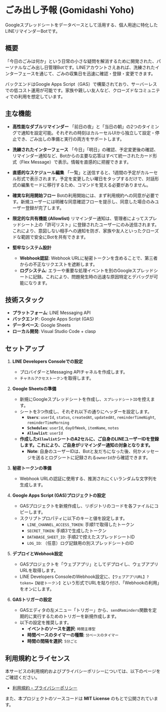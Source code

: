 # ごみ出し予報 (Gomidashi Yoho)

Googleスプレッドシートをデータベースとして活用する、個人用途に特化したLINEリマインダーBotです。

## 概要

「今日のごみは何か」という日常の小さな疑問を解消するために開発された、パーソナルなごみ出し日管理Botです。LINEアカウントさえあれば、洗練されたインターフェースを通じて、ごみの収集日を迅速に確認・登録・変更できます。

バックエンドはGoogle Apps Script（GAS）で構築されており、サーバーレスでの低コスト運用が可能です。家族や親しい友人など、クローズドなコミュニティでの利用を想定しています。

## 主な機能

* **高性能なダブルリマインダー**
  「前日の夜」と「当日の朝」の2つのタイミングで通知を設定可能。それぞれの時刻はカルーセルUIから独立して設定・停止でき、ごみ出しの準備と実行の両方をサポートします。

* **洗練されたインターフェース**
  「今日」「明日」の確認、予定変更後の確認、リマインダー通知など、Botからの主要な応答はすべて統一されたカード形式（Flex Message）で表示。情報を直感的に把握できます。

* **直感的なスケジュール編集**
  「一覧」と送信すると、1週間の予定がカルーセル形式で表示されます。予定を変更したい曜日をタップするだけで、対話形式の編集モードに移行するため、コマンドを覚える必要がありません。

* **確実な利用開始フロー**
  Botの利用開始には、まず利用規約への同意が必要です。新規ユーザーには明確な同意確認フローを提示し、同意した場合のみユーザー登録が完了します。

* **限定的な共有機能 (Allowlist)**
  リマインダー通知は、管理者によってスプレッドシート上の「許可リスト」に登録されたユーザーにのみ送信されます。これにより、意図しない相手への通知を防ぎ、家族や友人といったクローズドな範囲で安全にBotを共有できます。

* **堅牢なシステム設計**
  * **Webhook認証**: Webhook URLに秘密トークンを含めることで、第三者からの不正なリクエストを遮断します。
  * **ログシステム**: エラーや重要な処理イベントを別のGoogleスプレッドシートに記録。これにより、問題発生時の迅速な原因特定とデバッグが可能になります。

## 技術スタック

* **プラットフォーム**: LINE Messaging API
* **バックエンド**: Google Apps Script (GAS)
* **データベース**: Google Sheets
* **ローカル開発**: Visual Studio Code + clasp

## セットアップ

1. **LINE Developers Consoleでの設定**
    * プロバイダーとMessaging APIチャネルを作成します。
    * `チャネルアクセストークン`を取得します。

1. **Google Sheetsの準備**
    * 新規にGoogleスプレッドシートを作成し、`スプレッドシートID`を控えます。
    * シートを3つ作成し、それぞれ以下の通りにヘッダーを設定します。
        * **`Users`**: `userId`, `status`, `createdAt`, `updatedAt`, `reminderTimeNight`, `reminderTimeMorning`
        * **`Schedules`**: `userId`, `dayOfWeek`, `itemName`, `notes`
        * **`Allowlist`**: `userId`
    * **作成した`Allowlist`シートのA2セルに、ご自身のLINEユーザーIDを登録します。これにより、ご自身がリマインダー通知の対象となります。**
      * **Note**: 自身のユーザーIDは、Botと友だちになった後、何かメッセージを送るとログシートに記録される`ownerId`から確認できます。

1. **秘密トークンの準備**
    * Webhook URLの認証に使用する、推測されにくいランダムな文字列を生成します。

1. **Google Apps Script (GAS)プロジェクトの設定**
    * GASプロジェクトを新規作成し、リポジトリのコードを各ファイルにコピーします。
    * スクリプトプロパティに以下のキーと値を設定します。
        * `LINE_CHANNEL_ACCESS_TOKEN`: 手順1で取得したトークン
        * `SECRET_TOKEN`: 手順3で生成したトークン
        * `DATABASE_SHEET_ID`: 手順2で控えたスプレッドシートID
        * `LOG_ID`: （任意）ログ記録用の別スプレッドシートのID

1. **デプロイとWebhook設定**
    * GASプロジェクトを「ウェブアプリ」としてデプロイし、ウェブアプリURLを取得します。
    * LINE Developers ConsoleのWebhook設定に、`【ウェブアプリURL】?token=【秘密トークン】`という形式でURLを貼り付け、「Webhookの利用」をオンにします。

1. **GASトリガーの設定**
    * GASエディタの左メニュー「トリガー」から、`sendReminders`関数を定期的に実行するためのトリガーを新規作成します。
    * 以下の設定を推奨します。
        * **イベントのソースを選択**: `時間主導型`
        * **時間ベースのタイマーの種類**: `分ベースのタイマー`
        * **時間の間隔を選択**: `5分ごと`

## 利用規約とライセンス

本サービスの利用規約およびプライバシーポリシーについては、以下のページをご確認ください。

* [利用規約・プライバシーポリシー](./policy.md)

また、本プロジェクトのソースコードは **MIT License** のもとで公開されています。
